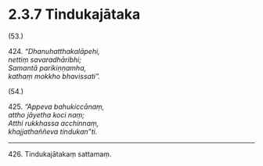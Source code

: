 # 2.3.7 Tindukajātaka

(53.)

424\. _“Dhanuhatthakalāpehi,_  
_nettiṃ savaradhāribhi;_  
_Samantā parikiṇṇamha,_  
_kathaṃ mokkho bhavissati”._  

(54.)

425\. _“Appeva bahukiccānaṃ,_  
_attho jāyetha koci naṃ;_  
_Atthi rukkhassa acchinnaṃ,_  
_khajjathaññeva tindukan”ti._  

---

426\. Tindukajātakaṃ sattamaṃ.
